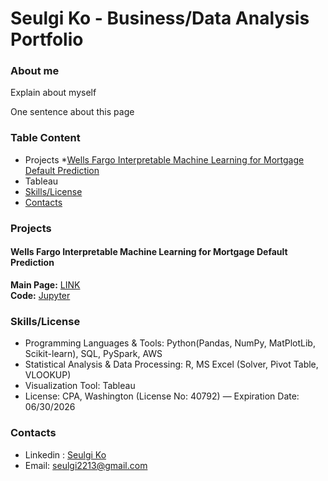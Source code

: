 # Seulgi Ko - Business/Data Analysis Portfolio 

### About me 
Explain about myself 

One sentence about this page 

### Table Content 
* Projects
  *[Wells Fargo Interpretable Machine Learning for Mortgage Default Prediction](#Default)
* Tableau
* [Skills/License](#Skill)
* [Contacts](#Contact)

### Projects 
<a name="Default"></a>

#### Wells Fargo Interpretable Machine Learning for Mortgage Default Prediction 
**Main Page:** [LINK](https://github.com/seulgi2213/Wells-Fargo-Default-Rate-Prediction)<br>
**Code:** [Jupyter]()



### Skills/License 
<a name="Skill"></a>

* Programming Languages & Tools: Python(Pandas, NumPy, MatPlotLib, Scikit-learn), SQL, PySpark, AWS
* Statistical Analysis & Data Processing: R, MS Excel (Solver, Pivot Table, VLOOKUP)
* Visualization Tool: Tableau
* License: CPA, Washington (License No: 40792) — Expiration Date: 06/30/2026

### Contacts 
<a name="Contact"></a>
* Linkedin : [Seulgi Ko](http://www.linkedin.com/in/seulgi-ko)
* Email: seulgi2213@gmail.com
